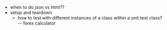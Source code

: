 - when to do json vs html??
- setup and teardown
    - how to test with different instances of a class within a unit test class? -- forex calculator


